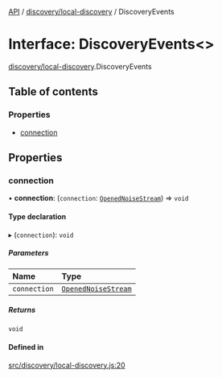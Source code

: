 [API](../README.md) / [discovery/local-discovery](../modules/discovery_local_discovery.md) / DiscoveryEvents

# Interface: DiscoveryEvents\<\>

[discovery/local-discovery](../modules/discovery_local_discovery.md).DiscoveryEvents

## Table of contents

### Properties

- [connection](discovery_local_discovery.DiscoveryEvents.md#connection)

## Properties

### connection

• **connection**: (`connection`: [`OpenedNoiseStream`](../modules/discovery_local_discovery.md#openednoisestream)) => `void`

#### Type declaration

▸ (`connection`): `void`

##### Parameters

| Name | Type |
| :------ | :------ |
| `connection` | [`OpenedNoiseStream`](../modules/discovery_local_discovery.md#openednoisestream) |

##### Returns

`void`

#### Defined in

[src/discovery/local-discovery.js:20](https://github.com/digidem/mapeo-core-next/blob/53dc843a45bb963f7a880f5f7973107d5b1fb99c/src/discovery/local-discovery.js#L20)

